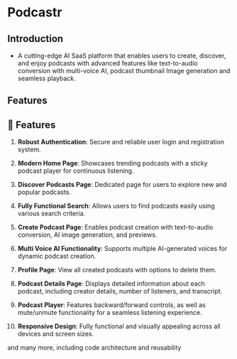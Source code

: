# Podcastr

## Introduction
- A cutting-edge AI SaaS platform that enables users to create, discover, and enjoy podcasts with advanced features like text-to-audio conversion with multi-voice AI, podcast thumbnail Image generation and seamless playback. 

## Features
## <a name="features">🔋 Features</a>

1. **Robust Authentication**: Secure and reliable user login and registration system.

1. **Modern Home Page**: Showcases trending podcasts with a sticky podcast player for continuous listening.

1. **Discover Podcasts Page**: Dedicated page for users to explore new and popular podcasts.

1. **Fully Functional Search**: Allows users to find podcasts easily using various search criteria.

1. **Create Podcast Page**: Enables podcast creation with text-to-audio conversion, AI image generation, and previews.

1. **Multi Voice AI Functionality**: Supports multiple AI-generated voices for dynamic podcast creation.

1. **Profile Page**: View all created podcasts with options to delete them.

1. **Podcast Details Page**: Displays detailed information about each podcast, including creator details, number of listeners, and transcript.

1. **Podcast Player**: Features backward/forward controls, as well as mute/unmute functionality for a seamless listening experience.

1. **Responsive Design**: Fully functional and visually appealing across all devices and screen sizes.

and many more, including code architecture and reusability 
  